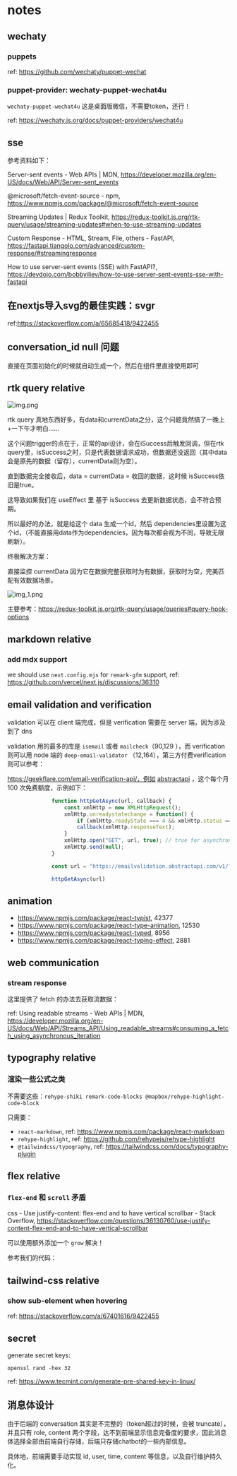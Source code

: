 # notes

## wechaty

### puppets

ref: https://github.com/wechaty/puppet-wechat

### puppet-provider: wechaty-puppet-wechat4u

`wechaty-puppet-wechat4u` 这是桌面版微信，不需要token，还行！

ref: https://wechaty.js.org/docs/puppet-providers/wechat4u

## sse

参考资料如下：

Server-sent events - Web APIs | MDN, https://developer.mozilla.org/en-US/docs/Web/API/Server-sent_events

@microsoft/fetch-event-source - npm, https://www.npmjs.com/package/@microsoft/fetch-event-source

Streaming Updates | Redux
Toolkit, https://redux-toolkit.js.org/rtk-query/usage/streaming-updates#when-to-use-streaming-updates

Custom Response - HTML, Stream, File, others -
FastAPI, https://fastapi.tiangolo.com/advanced/custom-response/#streamingresponse

How to use server-sent events (SSE) with
FastAPI?, https://devdojo.com/bobbyiliev/how-to-use-server-sent-events-sse-with-fastapi

## 在nextjs导入svg的最佳实践：svgr

ref:https://stackoverflow.com/a/65685418/9422455

## conversation_id null 问题

直接在页面初始化的时候就自动生成一个，然后在组件里直接使用即可

## rtk query relative

![img.png](imgs/rkt-comparison-between-data-and-currentData.png)

rtk query 真地东西好多，有data和currentData之分，这个问题竟然搞了一晚上+一下午才明白……

这个问题trigger的点在于，正常的api设计，会在iSuccess后触发回调，但在rtk
query里，isSuccess之时，只是代表数据请求成功，但数据还没返回（其中data会是原先的数据（留存），currentData则为空）。

直到数据完全接收后，data = currentData = 收回的数据，这时候 isSuccess依旧是true。

这导致如果我们在 useEffect 里 基于 isSuccess 去更新数据状态，会不符合预期。

所以最好的办法，就是给这个 data 生成一个id，然后 dependencies里设置为这个id，（不能直接用data作为dependencies，因为每次都会视为不同，导致无限刷新）。

终极解决方案：

直接监控 currentData 因为它在数据完整获取时为有数据，获取时为空，完美匹配有效数据场景。

![img_1.png](imgs/rtk-currentData-solution.png)

主要参考：https://redux-toolkit.js.org/rtk-query/usage/queries#query-hook-options

## markdown relative

### add mdx support

we should use `next.config.mjs` for `remark-gfm` support, ref: https://github.com/vercel/next.js/discussions/36310

## email validation and verification

validation 可以在 client 端完成，但是 verification 需要在 server 端，因为涉及到了 dns

validation 用的最多的库是 `isemail` 或者 `mailcheck`（90,129 ），而 verification 则可以用 node 端的 `deep-email-validator`
（12,164），第三方付费verification则可以参考：

https://geekflare.com/email-verification-api/，例如 [abstractapi](https://app.abstractapi.com/api/email-validation/pricing)
，这个每个月
100 次免费额度，示例如下：

```javascript
              function httpGetAsync(url, callback) {
                  const xmlHttp = new XMLHttpRequest();
                  xmlHttp.onreadystatechange = function() {
                      if (xmlHttp.readyState === 4 && xmlHttp.status === 200)
                      callback(xmlHttp.responseText);
                  }
                  xmlHttp.open("GET", url, true); // true for asynchronous
                  xmlHttp.send(null);
              }

              const url = "https://emailvalidation.abstractapi.com/v1/?api_key=aa10ba0c931c4f5bb4fafcdd1d6a9f38&email=shawninjuly@gmail.com"

              httpGetAsync(url)
```

## animation

- https://www.npmjs.com/package/react-typist, 42377
- https://www.npmjs.com/package/react-type-animation, 12530
- https://www.npmjs.com/package/react-typed, 8956
- https://www.npmjs.com/package/react-typing-effect, 2881

## web communication

### stream response

这里提供了 fetch 的办法去获取流数据：

ref: Using readable streams - Web APIs |
MDN, https://developer.mozilla.org/en-US/docs/Web/API/Streams_API/Using_readable_streams#consuming_a_fetch_using_asynchronous_iteration

## typography relative

### 渲染一些公式之类

不需要这些：`rehype-shiki remark-code-blocks @mapbox/rehype-highlight-code-block`

只需要：

- `react-markdown`, ref: https://www.npmjs.com/package/react-markdown
- `rehype-highlight`, ref: https://github.com/rehypejs/rehype-highlight
- `@tailwindcss/typography`, ref: https://tailwindcss.com/docs/typography-plugin

## flex relative

### `flex-end` 和 `scroll` 矛盾

css - Use justify-content: flex-end and to have vertical scrollbar - Stack
Overflow, https://stackoverflow.com/questions/36130760/use-justify-content-flex-end-and-to-have-vertical-scrollbar

可以使用额外添加一个 `grow` 解决！

参考我们的代码：

## tailwind-css relative

### show sub-element when hovering

ref: https://stackoverflow.com/a/67401616/9422455

## secret

generate secret keys:

```shell
openssl rand -hex 32
```

ref: https://www.tecmint.com/generate-pre-shared-key-in-linux/

## 消息体设计

由于后端的 conversation 其实是不完整的（token超过的时候，会被 truncate），并且只有 role, content
两个字段，达不到前端显示信息完备度的要求，因此消息体选择全部由前端自行存储，后端只存储chatbot的一些内部信息。

具体地，前端需要手动实现 id, user, time, content 等信息，以及自行维护持久化。
